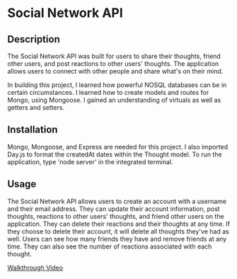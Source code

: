 # Social Network API

## Description

The Social Network API was built for users to share their thoughts, friend other users, and post reactions to other users' thoughts. The application allows users to connect with other people and share what's on their mind.

In building this project, I learned how powerful NOSQL databases can be in certain circumstances. I learned how to create models and routes for Mongo, using Mongoose. I gained an understanding of virtuals as well as getters and setters.

## Installation

Mongo, Mongoose, and Express are needed for this project. I also imported Day.js to format the createdAt dates within the Thought model. To run the application, type 'node server' in the integrated terminal.

## Usage

The Social Network API allows users to create an account with a username and their email address. They can update their account information, post thoughts, reactions to other users' thoughts, and friend other users on the application. They can delete their reactions and their thoughts at any time. If they choose to delete their account, it will delete all thoughts they've had as well. Users can see how many friends they have and remove friends at any time. They can also see the number of reactions associated with each thought.

[Walkthrough Video](https://drive.google.com/file/d/17CBWFzgBke__znjGeV8tnvftesjcL6LH/view)
